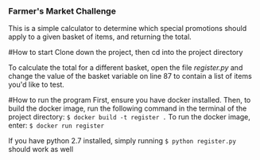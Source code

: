 ### Farmer's Market Challenge
This is a simple calculator to determine which special promotions should apply to a given basket of items, and returning the total.

#How to start
Clone down the project, then cd into the project directory

To calculate the total for a different basket, open the file _register.py_ and change the value of the basket variable on line 87 to contain a list of items you'd like to test.

#How to run the program
First, ensure you have docker installed. Then, to build the docker image, run the following command in the terminal of the project directory:
`$ docker build -t register .`
To run the docker image, enter:
`$ docker run register`

If you have python 2.7 installed, simply running `$ python register.py` should work as well
